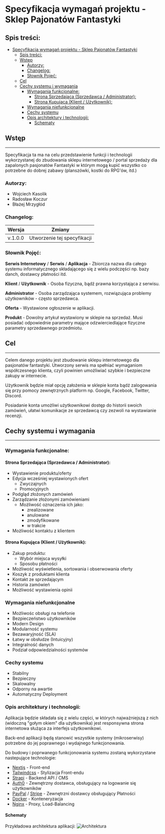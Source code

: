 # Specyfikacja wymagań projektu - Sklep Pajonatów Fantastyki

## Spis treści:
- [Specyfikacja wymagań projektu - Sklep Pajonatów Fantastyki](#specyfikacja-wymagań-projektu---sklep-pajonatów-fantastyki)
  - [Spis treści:](#spis-treści)
  - [Wstęp](#wstęp)
    - [Autorzy:](#autorzy)
    - [Changelog:](#changelog)
    - [Słownik Pojęć:](#słownik-pojęć)
  - [Cel](#cel)
  - [Cechy systemu i wymagania](#cechy-systemu-i-wymagania)
    - [Wymagania funkcjonalne:](#wymagania-funkcjonalne)
      - [Strona Sprzedająca (Sprzedawca / Administrator):](#strona-sprzedająca-sprzedawca--administrator)
      - [Strona Kupująca (Klient / Użytkownik):](#strona-kupująca-klient--użytkownik)
    - [Wymagania niefunkcjonalne](#wymagania-niefunkcjonalne)
    - [Cechy systemu](#cechy-systemu)
    - [Opis architektury i technologii:](#opis-architektury-i-technologii)
      - [Schematy](#schematy)


## Wstęp

---

Specyfikacja ta ma na celu przedstawienie funkcji i technologii wykorzystanej do zbudowania sklepu internetowego / portal sprzedaży dla zapalonych pasjonatów Fantastyki w którym mogą kupić wszystko co potrzebne do dobrej zabawy (planszówki, kostki do RPG'ów, itd.)

### Autorzy:
- Wojciech Kasolik
- Radosław Koczur
- Błażej Mrzygłód

### Changelog:

| Wersja    | Zmiany                             |
|-----------|------------------------------------|
|  v.1.0.0  | Utworzenie tej specyfikacji        |

### Słownik Pojęć:

**Serwis Internetowy** / **Serwis** / **Aplikacja** - Zbiorcza nazwa dla całego systemu informatycznego składającego się z wielu podczęści np. bazy danch, dostawcy płatności itd.

**Klient** / **Użytkownik**  - Osoba fizyczna, bądź prawna korzystająca z serwisu.

**Administrator** - Osoba zarządzająca systemem, rozwiązująca problemy użytkowników - często sprzedawca. 

**Oferta** - Wystawione ogłoszenie w aplikacji.

**Produkt** - Dowolny artykuł wystawiony w sklepie na sprzedaż. Musi posiadać odpowiednie parametry mające odzwierciedlające fizyczne parametry sprzedawnego przedmiotu.


## Cel

---

Celem danego projektu jest zbudowanie sklepu internetowego dla pasjonatów fantastyki. Utworzony serwis ma spełniać wymaganiom współczesnego klienta, czyli powinien umożliwiać szybkie i bezpieczne zakupy w internecie.

Użytkownik będzie miał opcję założenia w sklepie konta bądź zalogowania się przy pomocy zewnętrznych platform np. Google, Facebook, Twitter, Discord.

Posiadanie konta umożliwi użytkownikowi dostęp do historii swoich zamówień, ułatwi komunikacje ze sprzedawcą czy zezwoli na wystawianie recenzji.

## Cechy systemu i wymagania

---

### Wymagania funkcjonalne:

#### Strona Sprzedająca (Sprzedawca / Administrator):
- Wystawienie produktu/oferty
- Edycja wcześniej wystawionych ofert
  - Zwyczajnych
  - Promocyjnych
- Podgląd złożonych zamówień
- Zarządzanie złożonymi zamówieniami
  - Możliwość oznaczenia ich jako:
    - zrealizowane
    - anulowane
    - zmodyfikowane
    - w trakcie
- Możliwość kontaktu z klientem

#### Strona Kupująca (Klient / Użytkownik):

- Zakup produktu:
  - Wybór miejsca wysyłki
  - Sposobu płatności
- Możliwość wyświetlenia, sortowania i obserwowania oferty
- Koszyk z produktami klienta
- Kontakt ze sprzedającym
- Historia zamówień
- Możliwość wystawienia opinii

### Wymagania niefunkcjonalne
- Możliwośc obsługi na telefonie
- Bezpieczeństwo użytkowników
- Modern Design
- Modularność systemu
- Bezawaryjność (SLA)
- Łatwy w obsłudze (Intuicyjny)
- Integralność danych
- Podział odpowiedzialności systemów

### Cechy systemu
- Stabilny
- Bezpieczny
- Skalowalny
- Odporny na awartie
- Automatyczny Deployment

### Opis architektury i technologii:

Aplikacja będzie składała się z wielu części, w których najważniejszą z nich (widoczną "gołym okiem" dla użytkownika) jest responsywna strona internetowa służąca za interfejs użytkownikowi. 

Back-end aplikacji będą stanowić wszystkie systemy (mikroserwisy) potrzebne do jej poprawnego i wydajnego funkcjonowania.

Do budowy i poprwanego funkcjonowania systemu zostaną wykorzystane nastepujące technologie:
- [Nextjs](https://nextjs.org/)  - Front-end
- [Tailwindcss](https://tailwindcss.com/) - Stylizacja Front-endu
- [Strapi](https://strapi.io/) - Backend API / CMS
- [Auth0](https://auth0.com/) - Zewnętrzny dostawca, obsługujący na logowanie się użytkowników
- [PayPal](https://www.paypal.com/pl/home) / [Stripe](https://stripe.com/en-pl) - Zewnętrzni dostawcy obsługujący Płatności
- [Docker](https://www.docker.com/) - Konteneryzacja 
- [Nginx](https://www.nginx.com/) - Proxy, Load-Balancing


#### Schematy
Przykładowa architektura aplikacji:
![Architektura](https://cms.spfcentaur.pl/uploads/schemat_f98c3ef214.png)
